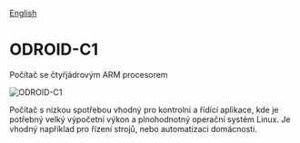 
[English](./README.md)
<!--- module --->
# ODROID-C1
<!--- Emodule --->

<!--- subtitle --->Počítač se čtyřjádrovým ARM procesorem<!--- Esubtitle --->

![ODROID-C1](DOC/SRC/img/ODROID-C1_Top_Big.JPG)

<!--- description --->Počítač s nízkou spotřebou vhodný pro kontrolní a řídící aplikace, kde je potřebný velký výpočetní výkon a plnohodnotný operační systém Linux. Je vhodný například pro řízení strojů, nebo automatizaci domácnosti.<!--- Edescription --->
            